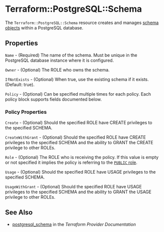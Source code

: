 # Terraform::PostgreSQL::Schema

The ``Terraform::PostgreSQL::Schema`` resource creates and manages [schema
objects](https://www.postgresql.org/docs/current/static/ddl-schemas.html) within
a PostgreSQL database.

## Properties

`Name` - (Required) The name of the schema. Must be unique in the PostgreSQL database instance where it is configured.

`Owner` - (Optional) The ROLE who owns the schema.

`IfNotExists` - (Optional) When true, use the existing schema if it exists. (Default: true).

`Policy` - (Optional) Can be specified multiple times for each policy.  Each policy block supports fields documented below.

### Policy Properties

`Create` - (Optional) Should the specified ROLE have CREATE privileges to the specified SCHEMA.

`CreateWithGrant` - (Optional) Should the specified ROLE have CREATE privileges to the specified SCHEMA and the ability to GRANT the CREATE privilege to other ROLEs.

`Role` - (Optional) The ROLE who is receiving the policy.  If this value is empty or not specified it implies the policy is referring to the [`PUBLIC` role](https://www.postgresql.org/docs/current/static/sql-grant.html).

`Usage` - (Optional) Should the specified ROLE have USAGE privileges to the specified SCHEMA.

`UsageWithGrant` - (Optional) Should the specified ROLE have USAGE privileges to the specified SCHEMA and the ability to GRANT the USAGE privilege to other ROLEs.


## See Also

* [postgresql_schema](https://www.terraform.io/docs/providers/postgresql/r/schema.html) in the _Terraform Provider Documentation_